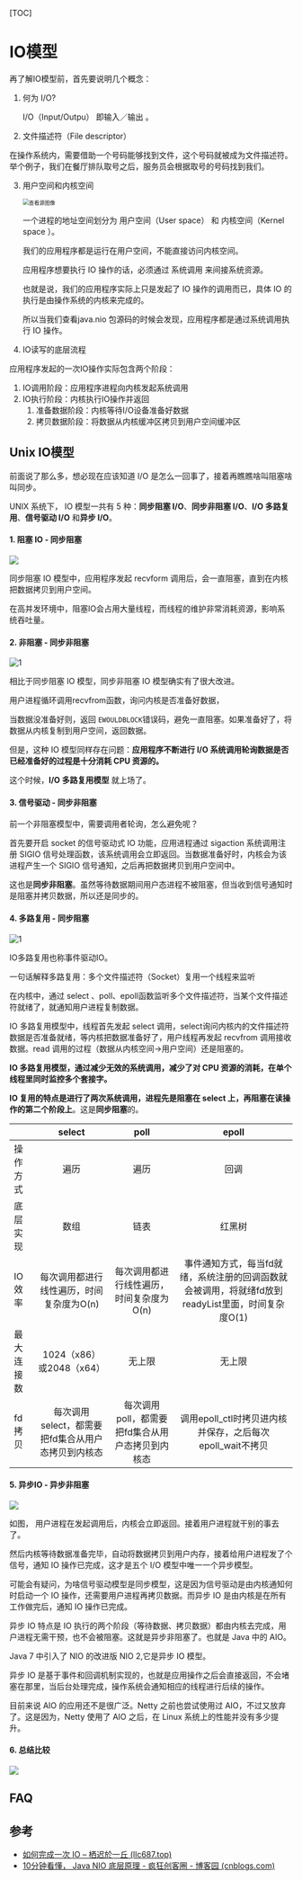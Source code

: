 [TOC]

# IO模型

再了解IO模型前，首先要说明几个概念：

1. 何为 I/O?

	I/O（Input/Outpu） 即输入／输出 。

2.  文件描述符（File descriptor） 

   在操作系统内，需要借助一个号码能够找到文件，这个号码就被成为文件描述符。举个例子，我们在餐厅排队取号之后，服务员会根据取号的号码找到我们。

3. 用户空间和内核空间

    <img src="..\image\IO数据流向.svg" alt="查看源图像" style="zoom: 67%;" /> 

   一个进程的地址空间划分为 用户空间（User space） 和 内核空间（Kernel space ）。

   我们的应用程序都是运行在用户空间，不能直接访问内核空间。

   应用程序想要执行 IO 操作的话，必须通过 系统调用 来间接系统资源。

   也就是说，我们的应用程序实际上只是发起了 IO 操作的调用而已，具体 IO 的执行是由操作系统的内核来完成的。

   所以当我们查看java.nio 包源码的时候会发现，应用程序都是通过系统调用执行 IO 操作。

4. IO读写的底层流程

 应用程序发起的一次IO操作实际包含两个阶段：

1. IO调用阶段：应用程序进程向内核发起系统调用
2. IO执行阶段：内核执行IO操作并返回
   1. 准备数据阶段：内核等待I/O设备准备好数据
   2. 拷贝数据阶段：将数据从内核缓冲区拷贝到用户空间缓冲区

## Unix IO模型

前面说了那么多，想必现在应该知道 I/O 是怎么一回事了，接着再瞧瞧啥叫阻塞啥叫同步。

UNIX 系统下， IO 模型一共有 5 种：**同步阻塞 I/O**、**同步非阻塞 I/O**、**I/O 多路复用**、**信号驱动 I/O** 和**异步 I/O**。

#### 1. 阻塞 IO - 同步阻塞

 ![](../image/阻塞IO.svg) 

同步阻塞 IO 模型中，应用程序发起 recvform 调用后，会一直阻塞，直到在内核把数据拷贝到用户空间。

在高并发环境中，阻塞IO会占用大量线程，而线程的维护非常消耗资源，影响系统吞吐量。

#### 2. 非阻塞 - 同步非阻塞

 ![1](../image/非阻塞IO.svg) 

相比于同步阻塞 IO 模型，同步非阻塞 IO 模型确实有了很大改进。

用户进程循环调用recvfrom函数，询问内核是否准备好数据，

当数据没准备好则，返回 `EWOULDBLOCK`错误码，避免一直阻塞。如果准备好了，将数据从内核复制到用户空间，返回数据。

但是，这种 IO 模型同样存在问题：**应用程序不断进行 I/O 系统调用轮询数据是否已经准备好的过程是十分消耗 CPU 资源的。**

这个时候，**I/O 多路复用模型** 就上场了。

#### 3. 信号驱动 - 同步非阻塞

前一个非阻塞模型中，需要调用者轮询，怎么避免呢？

首先要开启 socket 的信号驱动式 IO 功能，应用进程通过 sigaction 系统调用注册 SIGIO 信号处理函数，该系统调用会立即返回。当数据准备好时，内核会为该进程产生一个 SIGIO 信号通知，之后再把数据拷贝到用户空间中。

这也是**同步非阻塞**。虽然等待数据期间用户态进程不被阻塞，但当收到信号通知时是阻塞并拷贝数据，所以还是同步的。

#### 4. 多路复用 - 同步阻塞

![1](../image/多路复用IO.svg) 

 IO多路复用也称事件驱动IO。

一句话解释多路复用：多个文件描述符（Socket）复用一个线程来监听

在内核中，通过 select 、poll、epoll函数监听多个文件描述符，当某个文件描述符就绪了，就通知用户进程复制数据。

IO 多路复用模型中，线程首先发起 select 调用，select询问内核内的文件描述符数据是否准备就绪，等内核把数据准备好了，用户线程再发起 recvfrom 调用接收数据。read 调用的过程（数据从内核空间->用户空间）还是阻塞的。

**IO 多路复用模型，通过减少无效的系统调用，减少了对 CPU 资源的消耗，在单个线程里同时监控多个套接字。**

**IO 复用的特点是进行了两次系统调用，进程先是阻塞在 select 上，再阻塞在读操作的第二个阶段上**。这是**同步阻塞**的。

|            |                       select                       |                       poll                       |                            epoll                             |
| :--------- | :------------------------------------------------: | :----------------------------------------------: | :----------------------------------------------------------: |
| 操作方式   |                        遍历                        |                       遍历                       |                             回调                             |
| 底层实现   |                        数组                        |                       链表                       |                            红黑树                            |
| IO效率     |      每次调用都进行线性遍历，时间复杂度为O(n)      |     每次调用都进行线性遍历，时间复杂度为O(n)     | 事件通知方式，每当fd就绪，系统注册的回调函数就会被调用，将就绪fd放到readyList里面，时间复杂度O(1) |
| 最大连接数 |              1024（x86）或2048（x64）              |                      无上限                      |                            无上限                            |
| fd拷贝     | 每次调用select，都需要把fd集合从用户态拷贝到内核态 | 每次调用poll，都需要把fd集合从用户态拷贝到内核态 |  调用epoll_ctl时拷贝进内核并保存，之后每次epoll_wait不拷贝   |

#### 5. 异步IO - 异步非阻塞


 ![](../image/AIO.svg)

如图， 用户进程在发起调用后，内核会立即返回。接着用户进程就干别的事去了。

然后内核等待数据准备完毕，自动将数据拷贝到用户内存，接着给用户进程发了个信号，通知 IO 操作已完成，这才是五个 I/O 模型中唯一一个异步模型。

可能会有疑问，为啥信号驱动模型是同步模型，这是因为信号驱动是由内核通知何时启动一个 IO 操作，还需要用户进程再拷贝数据。而异步 IO 是由内核是在所有工作做完后，通知 IO 操作已完成。

异步 IO 特点是 IO 执行的两个阶段（等待数据、拷贝数据）都由内核去完成，用户进程无需干预，也不会被阻塞。这就是异步非阻塞了。也就是 Java 中的 AIO。



Java 7 中引入了 NIO 的改进版 NIO 2,它是异步 IO 模型。

异步 IO 是基于事件和回调机制实现的，也就是应用操作之后会直接返回，不会堵塞在那里，当后台处理完成，操作系统会通知相应的线程进行后续的操作。

目前来说 AIO 的应用还不是很广泛。Netty 之前也尝试使用过 AIO，不过又放弃了。这是因为，Netty 使用了 AIO 之后，在 Linux 系统上的性能并没有多少提升。

#### 6. 总结比较

 ![](../image/模型比对.svg)

## FAQ


## 参考

-  [如何完成一次 IO – 栖迟於一丘 (llc687.top)](https://llc687.top/126.html) 
-  [10分钟看懂， Java NIO 底层原理 - 疯狂创客圈 - 博客园 (cnblogs.com)](https://www.cnblogs.com/crazymakercircle/p/10225159.html) 


